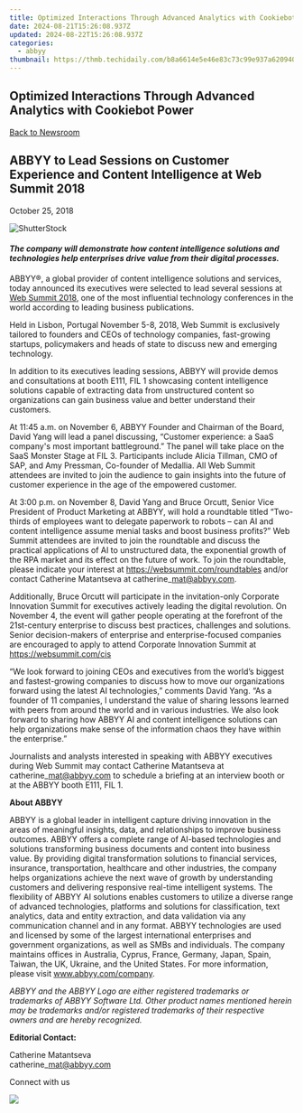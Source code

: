```yaml
---
title: Optimized Interactions Through Advanced Analytics with Cookiebot Power
date: 2024-08-21T15:26:08.937Z
updated: 2024-08-22T15:26:08.937Z
categories:
  - abbyy
thumbnail: https://thmb.techidaily.com/b8a6614e5e46e83c73c99e937a620940173ecb3e527c0b15c86864ff7f2cf4ce.png
---
```


## Optimized Interactions Through Advanced Analytics with Cookiebot Power

[Back to Newsroom](https://tools.techidaily.com/abbyy/products/)

## ABBYY to Lead Sessions on Customer Experience and Content Intelligence at Web Summit 2018

October 25, 2018

![ShutterStock](https://content.abbyy.com/-/media/project/abbyy/abbyy/branchtemplates/shutterstock_1272462163_1296-x-729.jpg?h=729&iar=0&w=1296)

#### _The company will demonstrate how content intelligence solutions and technologies help enterprises drive value from their digital processes._

ABBYY®, a global provider of content intelligence solutions and services, today announced its executives were selected to lead several sessions at [Web Summit 2018](https://websummit.com/ "websummit"), one of the most influential technology conferences in the world according to leading business publications.

Held in Lisbon, Portugal November 5-8, 2018, Web Summit is exclusively tailored to founders and CEOs of technology companies, fast-growing startups, policymakers and heads of state to discuss new and emerging technology.

In addition to its executives leading sessions, ABBYY will provide demos and consultations at booth E111, FIL 1 showcasing content intelligence solutions capable of extracting data from unstructured content so organizations can gain business value and better understand their customers.

At 11:45 a.m. on November 6, ABBYY Founder and Chairman of the Board, David Yang will lead a panel discussing, “Customer experience: a SaaS company's most important battleground.” The panel will take place on the SaaS Monster Stage at FIL 3\. Participants include Alicia Tillman, CMO of SAP, and Amy Pressman, Co-founder of Medallia. All Web Summit attendees are invited to join the audience to gain insights into the future of customer experience in the age of the empowered customer.

At 3:00 p.m. on November 8, David Yang and Bruce Orcutt, Senior Vice President of Product Marketing at ABBYY, will hold a roundtable titled “Two-thirds of employees want to delegate paperwork to robots – can AI and content intelligence assume menial tasks and boost business profits?” Web Summit attendees are invited to join the roundtable and discuss the practical applications of AI to unstructured data, the exponential growth of the RPA market and its effect on the future of work. To join the roundtable, please indicate your interest at <https://websummit.com/roundtables> and/or contact Catherine Matantseva at catherine\_mat@abbyy.com.

Additionally, Bruce Orcutt will participate in the invitation-only Corporate Innovation Summit for executives actively leading the digital revolution. On November 4, the event will gather people operating at the forefront of the 21st-century enterprise to discuss best practices, challenges and solutions. Senior decision-makers of enterprise and enterprise-focused companies are encouraged to apply to attend Corporate Innovation Summit at <https://websummit.com/cis>

“We look forward to joining CEOs and executives from the world’s biggest and fastest-growing companies to discuss how to move our organizations forward using the latest AI technologies,” comments David Yang. “As a founder of 11 companies, I understand the value of sharing lessons learned with peers from around the world and in various industries. We also look forward to sharing how ABBYY AI and content intelligence solutions can help organizations make sense of the information chaos they have within the enterprise.”

Journalists and analysts interested in speaking with ABBYY executives during Web Summit may contact Catherine Matantseva at catherine\_mat@abbyy.com to schedule a briefing at an interview booth or at the ABBYY booth E111, FIL 1.

  
**About ABBYY**

ABBYY is a global leader in intelligent capture driving innovation in the areas of meaningful insights, data, and relationships to improve business outcomes. ABBYY offers a complete range of AI-based technologies and solutions transforming business documents and content into business value. By providing digital transformation solutions to financial services, insurance, transportation, healthcare and other industries, the company helps organizations achieve the next wave of growth by understanding customers and delivering responsive real-time intelligent systems. The flexibility of ABBYY AI solutions enables customers to utilize a diverse range of advanced technologies, platforms and solutions for classification, text analytics, data and entity extraction, and data validation via any communication channel and in any format. ABBYY technologies are used and licensed by some of the largest international enterprises and government organizations, as well as SMBs and individuals. The company maintains offices in Australia, Cyprus, France, Germany, Japan, Spain, Taiwan, the UK, Ukraine, and the United States. For more information, please visit www.abbyy.com/company.

_ABBYY and the ABBYY Logo are either registered trademarks or trademarks of ABBYY Software Ltd. Other product names mentioned herein may be trademarks and/or registered trademarks of their respective owners and are hereby recognized._

  
**Editorial Contact:**

Catherine Matantseva  
catherine\_mat@abbyy.com

Connect with us

<ins class="adsbygoogle"
     style="display:block"
     data-ad-format="autorelaxed"
     data-ad-client="ca-pub-7571918770474297"
     data-ad-slot="1223367746"></ins>



<ins class="adsbygoogle"
     style="display:block"
     data-ad-client="ca-pub-7571918770474297"
     data-ad-slot="8358498916"
     data-ad-format="auto"
     data-full-width-responsive="true"></ins>

<!-- affiliate ads begin -->
<a href="https://secure.2checkout.com/order/checkout.php?PRODS=4728277&QTY=1&AFFILIATE=108875&CART=1"><img src="https://secure.avangate.com/images/merchant/f7f07e7dab09533bc71247a5b29a7373/products/1_iDeviceMessageBox.png" border="0"></a>
<!-- affiliate ads end -->